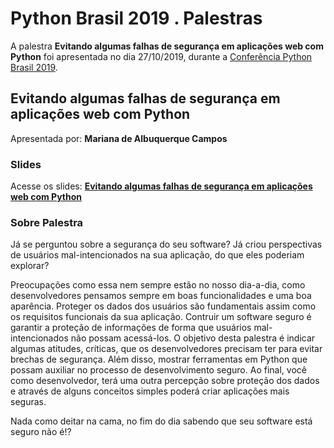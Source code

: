 # Python Brasil 2019 . Palestras


A palestra **Evitando algumas falhas de segurança em aplicações web com Python** foi apresentada no dia 27/10/2019, durante a [Conferência Python Brasil 2019](http://2019.pythonbrasil.org.br).


## Evitando algumas falhas de segurança em aplicações web com Python
Apresentada por: **Mariana de Albuquerque Campos**

### Slides
Acesse os slides: **[Evitando algumas falhas de segurança em aplicações web com Python](./pybr2019-mariana-de-albuquerque-evitando-algumas-falhas-de-seguranca.pptx)**


### Sobre Palestra
Já se perguntou sobre a segurança do seu software? Já criou perspectivas de usuários mal-intencionados na sua aplicação, do que eles poderiam explorar?

Preocupações como essa nem sempre estão no nosso dia-a-dia, como desenvolvedores pensamos sempre em boas funcionalidades e uma boa aparência. Proteger os dados dos usuários
são fundamentais assim como os requisitos funcionais da sua aplicação. Contruir um software seguro é garantir a proteção de informações de forma que usuários mal-intencionados não possam acessá-los.
O objetivo desta palestra é indicar algumas atitudes, críticas, que os desenvolvedores precisam ter para evitar brechas de segurança. Além disso, mostrar ferramentas em Python que possam auxiliar no processo
de desenvolvimento seguro.
Ao final, você como desenvolvedor, terá uma outra percepção sobre proteção dos dados e através de alguns conceitos simples poderá criar aplicações mais seguras. 

Nada como deitar na cama, no fim do dia sabendo que seu software está seguro não é!?




